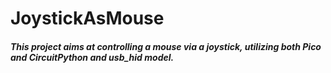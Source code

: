 # JoystickAsMouse
##### This project aims at controlling a mouse via a joystick, utilizing both Pico and CircuitPython and usb_hid model.
